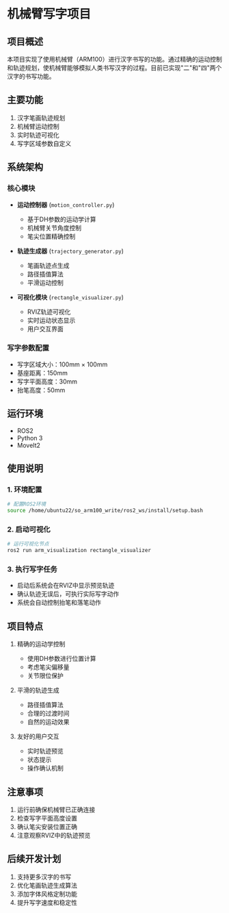 # 机械臂写字项目

## 项目概述
本项目实现了使用机械臂（ARM100）进行汉字书写的功能。通过精确的运动控制和轨迹规划，使机械臂能够模拟人类书写汉字的过程。目前已实现"二"和"四"两个汉字的书写功能。

## 主要功能
1. 汉字笔画轨迹规划
2. 机械臂运动控制
3. 实时轨迹可视化
4. 写字区域参数自定义

## 系统架构

### 核心模块
- **运动控制器** (`motion_controller.py`)
  - 基于DH参数的运动学计算
  - 机械臂关节角度控制
  - 笔尖位置精确控制

- **轨迹生成器** (`trajectory_generator.py`)
  - 笔画轨迹点生成
  - 路径插值算法
  - 平滑运动控制

- **可视化模块** (`rectangle_visualizer.py`)
  - RVIZ轨迹可视化
  - 实时运动状态显示
  - 用户交互界面

### 写字参数配置
- 写字区域大小：100mm × 100mm
- 基座距离：150mm
- 写字平面高度：30mm
- 抬笔高度：50mm

## 运行环境
- ROS2
- Python 3
- MoveIt2

## 使用说明

### 1. 环境配置
```bash
# 配置ROS2环境
source /home/ubuntu22/so_arm100_write/ros2_ws/install/setup.bash
```

### 2. 启动可视化
```bash
# 运行可视化节点
ros2 run arm_visualization rectangle_visualizer
```

### 3. 执行写字任务
- 启动后系统会在RVIZ中显示预览轨迹
- 确认轨迹无误后，可执行实际写字动作
- 系统会自动控制抬笔和落笔动作

## 项目特点
1. 精确的运动学控制
   - 使用DH参数进行位置计算
   - 考虑笔尖偏移量
   - 关节限位保护

2. 平滑的轨迹生成
   - 路径插值算法
   - 合理的过渡时间
   - 自然的运动效果

3. 友好的用户交互
   - 实时轨迹预览
   - 状态提示
   - 操作确认机制

## 注意事项
1. 运行前确保机械臂已正确连接
2. 检查写字平面高度设置
3. 确认笔尖安装位置正确
4. 注意观察RVIZ中的轨迹预览

## 后续开发计划
1. 支持更多汉字的书写
2. 优化笔画轨迹生成算法
3. 添加字体风格定制功能
4. 提升写字速度和稳定性
